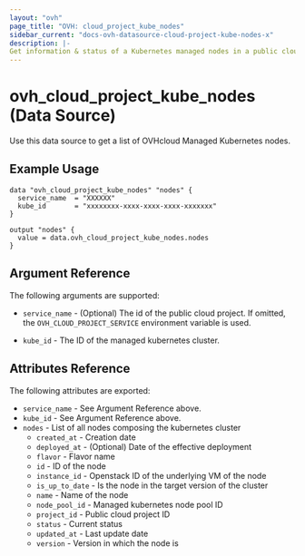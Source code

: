 ```yaml
---
layout: "ovh"
page_title: "OVH: cloud_project_kube_nodes"
sidebar_current: "docs-ovh-datasource-cloud-project-kube-nodes-x"
description: |-
Get information & status of a Kubernetes managed nodes in a public cloud project.
---
```


# ovh_cloud_project_kube_nodes (Data Source)

Use this data source to get a list of OVHcloud Managed Kubernetes nodes.

## Example Usage

```hcl
data "ovh_cloud_project_kube_nodes" "nodes" {
  service_name  = "XXXXXX"
  kube_id       = "xxxxxxxx-xxxx-xxxx-xxxx-xxxxxxx"
}

output "nodes" {
  value = data.ovh_cloud_project_kube_nodes.nodes
}
```

## Argument Reference

The following arguments are supported:

* `service_name` - (Optional) The id of the public cloud project. If omitted,
  the `OVH_CLOUD_PROJECT_SERVICE` environment variable is used.

* `kube_id` - The ID of the managed kubernetes cluster.

## Attributes Reference

The following attributes are exported:

* `service_name` - See Argument Reference above.
* `kube_id` - See Argument Reference above.
* `nodes` - List of all nodes composing the kubernetes cluster
  * `created_at` - Creation date
  * `deployed_at` - (Optional) Date of the effective deployment
  * `flavor` - Flavor name
  * `id` - ID of the node
  * `instance_id` - Openstack ID of the underlying VM of the node
  * `is_up_to_date` - Is the node in the target version of the cluster
  * `name` - Name of the node
  * `node_pool_id` - Managed kubernetes node pool ID
  * `project_id` - Public cloud project ID 
  * `status` - Current status
  * `updated_at` - Last update date
  * `version` - Version in which the node is
